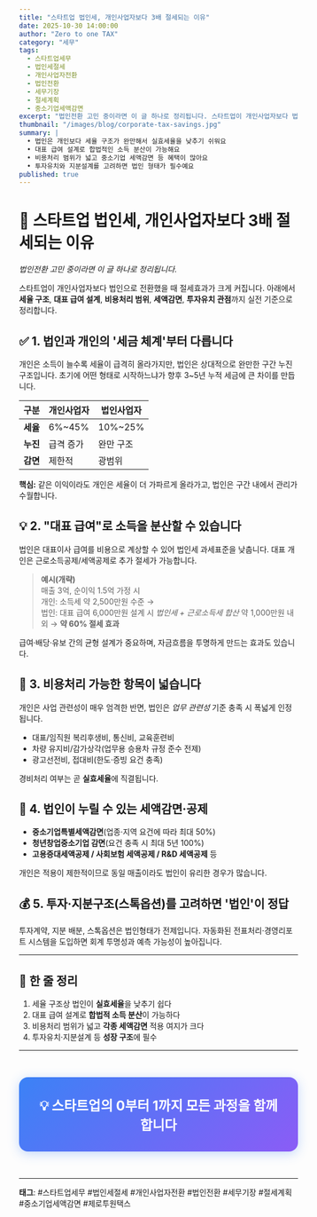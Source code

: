 ```yaml
---
title: "스타트업 법인세, 개인사업자보다 3배 절세되는 이유"
date: 2025-10-30 14:00:00
author: "Zero to one TAX"
category: "세무"
tags:
  - 스타트업세무
  - 법인세절세
  - 개인사업자전환
  - 법인전환
  - 세무기장
  - 절세계획
  - 중소기업세액감면
excerpt: "법인전환 고민 중이라면 이 글 하나로 정리됩니다. 스타트업이 개인사업자보다 법인으로 전환했을 때 세율 구조, 대표 급여 설계, 비용처리 범위, 세액감면까지 실전 기준으로 정리합니다."
thumbnail: "/images/blog/corporate-tax-savings.jpg"
summary: |
  • 법인은 개인보다 세율 구조가 완만해서 실효세율을 낮추기 쉬워요
  • 대표 급여 설계로 합법적인 소득 분산이 가능해요
  • 비용처리 범위가 넓고 중소기업 세액감면 등 혜택이 많아요
  • 투자유치와 지분설계를 고려하면 법인 형태가 필수예요
published: true
---
```


# 🚀 스타트업 법인세, 개인사업자보다 3배 절세되는 이유

*법인전환 고민 중이라면 이 글 하나로 정리됩니다.*

스타트업이 개인사업자보다 법인으로 전환했을 때 절세효과가 크게 커집니다.
아래에서 **세율 구조**, **대표 급여 설계**, **비용처리 범위**, **세액감면**, **투자유치 관점**까지
실전 기준으로 정리합니다.

## ✅ 1. 법인과 개인의 '세금 체계'부터 다릅니다

개인은 소득이 늘수록 세율이 급격히 올라가지만, 법인은 상대적으로 완만한 구간 누진 구조입니다. 초기에 어떤 형태로 시작하느냐가 향후 3~5년 누적 세금에 큰 차이를 만듭니다.

| 구분 | 개인사업자 | 법인사업자 |
|------|----------|----------|
| **세율** | 6%~45% | 10%~25% |
| **누진** | 급격 증가 | 완만 구조 |
| **감면** | 제한적 | 광범위 |

**핵심:** 같은 이익이라도 개인은 세율이 더 가파르게 올라가고, 법인은 구간 내에서 관리가 수월합니다.

## 💡 2. "대표 급여"로 소득을 분산할 수 있습니다

법인은 대표이사 급여를 비용으로 계상할 수 있어 법인세 과세표준을 낮춥니다. 대표 개인은 근로소득공제/세액공제로 추가 절세가 가능합니다.

> **예시(개략)**  
> 매출 3억, 순이익 1.5억 가정 시  
> 개인: 소득세 약 2,500만원 수준 →  
> 법인: 대표 급여 6,000만원 설계 시 *법인세 + 근로소득세 합산* 약 1,000만원 내외 → **약 60% 절세 효과**

급여·배당·유보 간의 균형 설계가 중요하며, 자금흐름을 투명하게 만드는 효과도 있습니다.

## 🧾 3. 비용처리 가능한 항목이 넓습니다

개인은 사업 관련성이 매우 엄격한 반면, 법인은 *업무 관련성* 기준 충족 시 폭넓게 인정됩니다.

- 대표/임직원 복리후생비, 통신비, 교육훈련비
- 차량 유지비/감가상각(업무용 승용차 규정 준수 전제)
- 광고선전비, 접대비(한도·증빙 요건 충족)

경비처리 여부는 곧 **실효세율**에 직결됩니다.

## 💸 4. 법인이 누릴 수 있는 세액감면·공제

- **중소기업특별세액감면**(업종·지역 요건에 따라 최대 50%)
- **청년창업중소기업 감면**(요건 충족 시 최대 5년 100%)
- **고용증대세액공제 / 사회보험 세액공제 / R&D 세액공제** 등

개인은 적용이 제한적이므로 동일 매출이라도 법인이 유리한 경우가 많습니다.

## 💰 5. 투자·지분구조(스톡옵션)를 고려하면 '법인'이 정답

투자계약, 지분 배분, 스톡옵션은 법인형태가 전제입니다. 자동화된 전표처리·경영리포트 시스템을 도입하면 회계 투명성과 예측 가능성이 높아집니다.

---

## 🧭 한 줄 정리

1. 세율 구조상 법인이 **실효세율**을 낮추기 쉽다
2. 대표 급여 설계로 **합법적 소득 분산**이 가능하다
3. 비용처리 범위가 넓고 **각종 세액감면** 적용 여지가 크다
4. 투자유치·지분설계 등 **성장 구조**에 필수

---

<div style="background: linear-gradient(135deg, #3B82F6, #8B5CF6); color: white; padding: 2rem; border-radius: 1rem; text-align: center; margin: 3rem 0; box-shadow: 0 4px 20px rgba(59, 130, 246, 0.3);">
  <h3 style="margin: 0; font-size: 1.5rem; font-weight: 700;">💡 스타트업의 0부터 1까지 모든 과정을 함께합니다</h3>
</div>

---

**태그**: #스타트업세무 #법인세절세 #개인사업자전환 #법인전환 #세무기장 #절세계획 #중소기업세액감면 #제로투원택스
